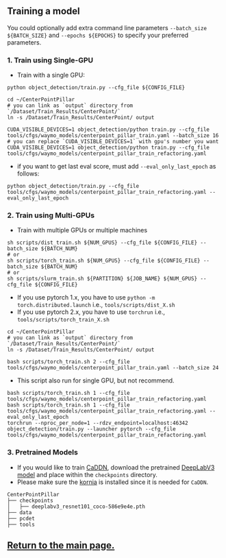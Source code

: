 ## Training a model
You could optionally add extra command line parameters `--batch_size ${BATCH_SIZE}` and `--epochs ${EPOCHS}` to specify your preferred parameters.

### 1. Train using Single-GPU
* Train with a single GPU:
```shell script
python object_detection/train.py --cfg_file ${CONFIG_FILE}
```

``` shell
cd ~/CenterPointPillar
# you can link as `output` directory from `/Dataset/Train_Results/CenterPoint/`
ln -s /Dataset/Train_Results/CenterPoint/ output

CUDA_VISIBLE_DEVICES=1 object_detection/python train.py --cfg_file tools/cfgs/waymo_models/centerpoint_pillar_train.yaml --batch_size 16  # you can replace `CUDA_VISIBLE_DEVICES=1` with gpu's number you want
CUDA_VISIBLE_DEVICES=1 object_detection/python train.py --cfg_file tools/cfgs/waymo_models/centerpoint_pillar_train_refactoring.yaml
```
- if you want to get last eval score, must add `--eval_only_last_epoch` as follows:
```shell
python object_detection/train.py --cfg_file tools/cfgs/waymo_models/centerpoint_pillar_train_refactoring.yaml --eval_only_last_epoch
```

### 2. Train using Multi-GPUs
- Train with multiple GPUs or multiple machines
```shell script
sh scripts/dist_train.sh ${NUM_GPUS} --cfg_file ${CONFIG_FILE} --batch_size ${BATCH_NUM}
# or
sh scripts/torch_train.sh ${NUM_GPUS} --cfg_file ${CONFIG_FILE} --batch_size ${BATCH_NUM}
# or
sh scripts/slurm_train.sh ${PARTITION} ${JOB_NAME} ${NUM_GPUS} --cfg_file ${CONFIG_FILE}
```
- If you use pytorch 1.x, you have to use `python -m torch.distributed.launch` i.e., `tools/scripts/dist_X.sh`
- If you use pytorch 2.x, you have to use `torchrun` i.e., `tools/scripts/torch_train_X.sh`
``` shell script
cd ~/CenterPointPillar
# you can link as `output` directory from `/Dataset/Train_Results/CenterPoint/` 
ln -s /Dataset/Train_Results/CenterPoint/ output   

bash scripts/torch_train.sh 2 --cfg_file tools/cfgs/waymo_models/centerpoint_pillar_train.yaml --batch_size 24
```
- This script also run for single GPU, but not recommend.
``` shell script
bash scripts/torch_train.sh 1 --cfg_file tools/cfgs/waymo_models/centerpoint_pillar_train_refactoring.yaml
bash scripts/torch_train.sh 1 --cfg_file tools/cfgs/waymo_models/centerpoint_pillar_train_refactoring.yaml --eval_only_last_epoch
torchrun --nproc_per_node=1 --rdzv_endpoint=localhost:46342 object_detection/train.py --launcher pytorch --cfg_file tools/cfgs/waymo_models/centerpoint_pillar_train_refactoring.yaml
```

### 3. Pretrained Models
- If you would like to train [CaDDN](../tools/cfgs/kitti_models/CaDDN.yaml), download the pretrained [DeepLabV3 model](https://download.pytorch.org/models/deeplabv3_resnet101_coco-586e9e4e.pth) and place within the `checkpoints` directory. 
- Please make sure the [kornia](https://github.com/kornia/kornia) is installed since it is needed for `CaDDN`.
```
CenterPointPillar
├── checkpoints
│   ├── deeplabv3_resnet101_coco-586e9e4e.pth
├── data
├── pcdet
├── tools
```

## [Return to the main page.](../README.md)